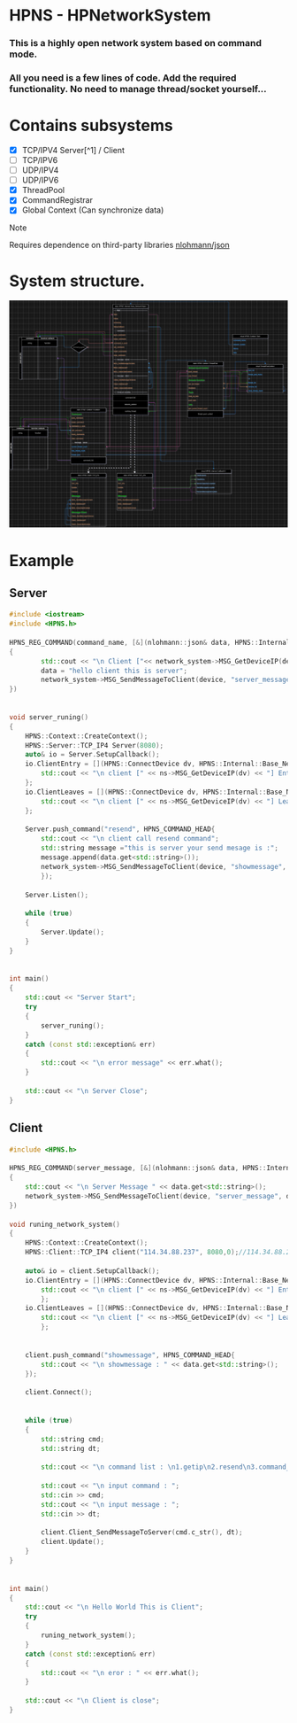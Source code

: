 # HPNS - HPNetworkSystem
### This is a highly open network system based on command mode.
### All you need is a few lines of code. Add the required functionality. No need to manage thread/socket yourself...

# Contains subsystems
- [x] TCP/IPV4 Server[^1] / Client
- [ ] TCP/IPV6 
- [ ] UDP/IPV4
- [ ] UDP/IPV6
- [x] ThreadPool
- [x] CommandRegistrar
- [x] Global Context (Can synchronize data)

> [!NOTE]
> Requires dependence on third-party libraries [nlohmann/json](https://github.com/nlohmann/json)

# System structure.
![System Node Struct ](https://github.com/Half-People/HPNetworkSystem/blob/main/HPNS.jpg?raw=true)

# Example
## Server
```cpp
#include <iostream>
#include <HPNS.h>

HPNS_REG_COMMAND(command_name, [&](nlohmann::json& data, HPNS::Internal::Base_NetworkObject* network_system, HPNS::ConnectDevice device)
{
		std::cout << "\n Client ["<< network_system->MSG_GetDeviceIP(device) <<"] Send Server Message :" << data.get<std::string>();
		data = "hello client this is server";
		network_system->MSG_SendMessageToClient(device, "server_message", data);
})


void server_runing()
{
	HPNS::Context::CreateContext();
	HPNS::Server::TCP_IP4 Server(8080);
	auto& io = Server.SetupCallback();
	io.ClientEntry = [](HPNS::ConnectDevice dv, HPNS::Internal::Base_NetworkObject* ns){
		std::cout << "\n client [" << ns->MSG_GetDeviceIP(dv) << "] Entry";
	};
	io.ClientLeaves = [](HPNS::ConnectDevice dv, HPNS::Internal::Base_NetworkObject* ns) {
		std::cout << "\n client [" << ns->MSG_GetDeviceIP(dv) << "] Leaves";
	};

	Server.push_command("resend", HPNS_COMMAND_HEAD{
		std::cout << "\n client call resend command";
		std::string message ="this is server your send mesage is :";
		message.append(data.get<std::string>());
		network_system->MSG_SendMessageToClient(device, "showmessage", message);
		});

	Server.Listen();

	while (true)
	{
		Server.Update();
	}
}


int main()
{
	std::cout << "Server Start";
	try
	{
		server_runing();
	}
	catch (const std::exception& err)
	{
		std::cout << "\n error message" << err.what();
	}

	std::cout << "\n Server Close";
}
```

## Client

```cpp
#include <HPNS.h>

HPNS_REG_COMMAND(server_message, [&](nlohmann::json& data, HPNS::Internal::Base_NetworkObject* network_system, HPNS::ConnectDevice device)
{
	std::cout << "\n Server Message " << data.get<std::string>();
	network_system->MSG_SendMessageToClient(device, "server_message", data);
})

void runing_network_system()
{
	HPNS::Context::CreateContext();
	HPNS::Client::TCP_IP4 client("114.34.88.237", 8080,0);//114.34.88.237

	auto& io = client.SetupCallback();
	io.ClientEntry = [](HPNS::ConnectDevice dv, HPNS::Internal::Base_NetworkObject* ns) {
		std::cout << "\n client [" << ns->MSG_GetDeviceIP(dv) << "] Entry";
		};
	io.ClientLeaves = [](HPNS::ConnectDevice dv, HPNS::Internal::Base_NetworkObject* ns) {
		std::cout << "\n client [" << ns->MSG_GetDeviceIP(dv) << "] Leaves";
		};


	client.push_command("showmessage", HPNS_COMMAND_HEAD{
		std::cout << "\n showmessage : " << data.get<std::string>();
	});

	client.Connect();
	

	while (true)
	{
		std::string cmd;
		std::string dt;

		std::cout << "\n command list : \n1.getip\n2.resend\n3.command_name\n\n";

		std::cout << "\n input command : ";
		std::cin >> cmd;
		std::cout << "\n input message : ";
		std::cin >> dt;

		client.Client_SendMessageToServer(cmd.c_str(), dt);
		client.Update();
	}
}


int main()
{
	std::cout << "\n Hello World This is Client";
	try
	{
		runing_network_system();
	}
	catch (const std::exception& err)
	{
		std::cout << "\n eror : " << err.what();
	}

	std::cout << "\n Client is close";
}
```

